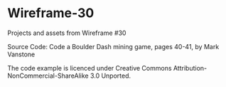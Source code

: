 # Wireframe-30
Projects and assets from Wireframe #30

Source Code: Code a Boulder Dash mining game, pages 40-41, by Mark Vanstone

The code example is licenced under Creative Commons Attribution-NonCommercial-ShareAlike 3.0 Unported.
